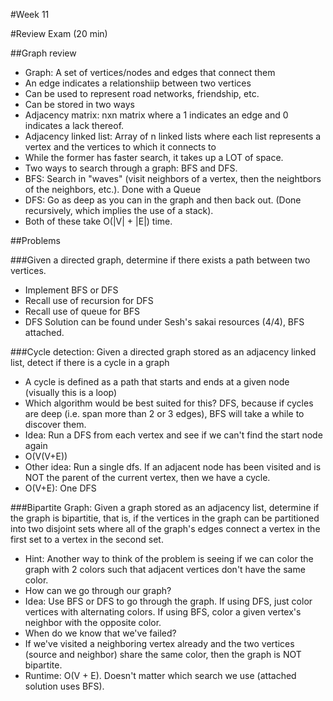 #Week 11

#Review Exam (20 min)

##Graph review
- Graph: A set of vertices/nodes and edges that connect them
- An edge indicates a relationshiip between two vertices
- Can be used to represent road networks, friendship, etc.
- Can be stored in two ways
- Adjacency matrix: nxn matrix where a 1 indicates an edge and 0 indicates a lack thereof.
- Adjacency linked list: Array of n linked lists where each list represents a vertex and the vertices to which it connects to
- While the former has faster search, it takes up a LOT of space.
- Two ways to search through a graph: BFS and DFS.
- BFS: Search in "waves" (visit neighbors of a vertex, then the neightbors of the neighbors, etc.). Done with a Queue
- DFS: Go as deep as you can in the graph and then back out. (Done recursively, which implies the use of a stack).
- Both of these take O(|V| + |E|) time.

##Problems

###Given a directed graph, determine if there exists a path between two vertices.
- Implement BFS or DFS
- Recall use of recursion for DFS
- Recall use of queue for BFS
- DFS Solution can be found under Sesh's sakai resources (4/4), BFS attached.

###Cycle detection: Given a directed graph stored as an adjacency linked list, detect if there is a cycle in a graph
- A cycle is defined as a path that starts and ends at a given node (visually this is a loop)
- Which algorithm would be best suited for this? DFS, because if cycles are deep (i.e. span more than 2 or 3 edges), BFS will take a while to discover them.
- Idea: Run a DFS from each vertex and see if we can't find the start node again
- O(V(V+E))
- Other idea: Run a single dfs. If an adjacent node has been visited and is NOT the parent of the current vertex, then we have a cycle.
- O(V+E): One DFS

###Bipartite Graph: Given a graph stored as an adjacency list, determine if the graph is bipartitie, that is, if the vertices in the graph can be partitioned into two disjoint sets where all of the graph's edges connect a vertex in the first set to a vertex in the second set.
- Hint: Another way to think of the problem is seeing if we can color the graph with 2 colors such that adjacent vertices don't have the same color.
- How can we go through our graph?
- Idea: Use BFS or DFS to go through the graph. If using DFS, just color vertices with alternating colors. If using BFS, color a given vertex's neighbor with the opposite color.
- When do we know that we've failed?
- If we've visited a neighboring vertex already and the two vertices (source and neighbor) share the same color, then the graph is NOT bipartite.
- Runtime: O(V + E). Doesn't matter which search we use (attached solution uses BFS).
